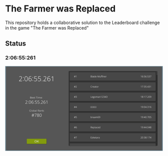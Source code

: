 # The Farmer was Replaced

This repository holds a collaborative solution to the Leaderboard challenge in the game "The Farmer was Replaced"

## Status

### 2:06:55:261

![alt text](image.png)